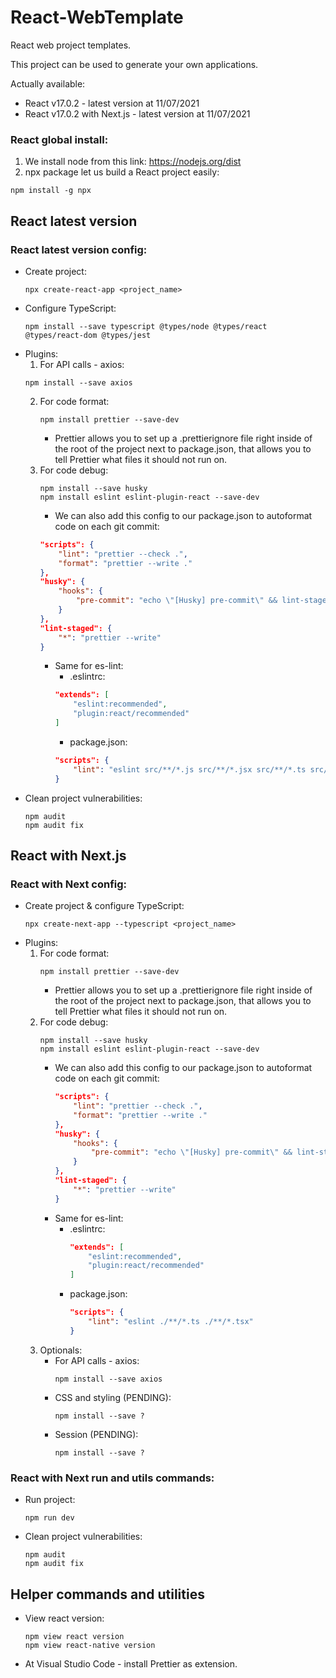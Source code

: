 # React-WebTemplate
React web project templates.

This project can be used to generate your own applications.

Actually available:
* React v17.0.2 - latest version at 11/07/2021
* React v17.0.2 with Next.js - latest version at 11/07/2021

### React global install:
1. We install node from this link: https://nodejs.org/dist
2. npx package let us build a React project easily:
```
npm install -g npx
```

## React latest version
### React latest version config:
* Create project: 
    ```
    npx create-react-app <project_name>
    ```
* Configure TypeScript: 
    ```
    npm install --save typescript @types/node @types/react @types/react-dom @types/jest
    ```
* Plugins:
    1. For API calls - axios: 
    ```
    npm install --save axios
    ```
    2. For code format:
        ```
        npm install prettier --save-dev
        ```
        * Prettier allows you to set up a .prettierignore file right inside of the root of the project next to package.json, that allows you to tell Prettier what files it should not run on.
    3. For code debug:
        ```
        npm install --save husky
        npm install eslint eslint-plugin-react --save-dev
        ```
        * We can also add this config to our package.json to autoformat code on each git commit:
        ```json
        "scripts": {
            "lint": "prettier --check .",
            "format": "prettier --write ."
        },
        "husky": {
            "hooks": {
                "pre-commit": "echo \"[Husky] pre-commit\" && lint-staged"
            }
        },
        "lint-staged": {
            "*": "prettier --write"
        }
        ```
        * Same for es-lint:
            * .eslintrc:
            ```json
            "extends": [
                "eslint:recommended",
                "plugin:react/recommended"
            ]
            ```
            * package.json:
            ```json
            "scripts": {
                "lint": "eslint src/**/*.js src/**/*.jsx src/**/*.ts src/**/*.tsx"
            }
            ```
* Clean project vulnerabilities:
    ```
    npm audit
    npm audit fix
    ```

## React with Next.js
### React with Next config:
* Create project & configure TypeScript:
    ```
    npx create-next-app --typescript <project_name>
    ```
* Plugins:
    1. For code format:
        ```
        npm install prettier --save-dev
        ```
        * Prettier allows you to set up a .prettierignore file right inside of the root of the project next to package.json, that allows you to tell Prettier what files it should not run on.
    2. For code debug:
        ```
        npm install --save husky
        npm install eslint eslint-plugin-react --save-dev
        ```
        * We can also add this config to our package.json to autoformat code on each git commit:
            ```json
            "scripts": {
                "lint": "prettier --check .",
                "format": "prettier --write ."
            },
            "husky": {
                "hooks": {
                    "pre-commit": "echo \"[Husky] pre-commit\" && lint-staged"
                }
            },
            "lint-staged": {
                "*": "prettier --write"
            }
            ```
        * Same for es-lint:
            * .eslintrc:
                ```json
                "extends": [
                    "eslint:recommended",
                    "plugin:react/recommended"
                ]
                ```
            * package.json:
                ```json
                "scripts": {
                    "lint": "eslint ./**/*.ts ./**/*.tsx"
                }
                ```
    3. Optionals:
        * For API calls - axios:
            ```
            npm install --save axios
            ```
        * CSS and styling (PENDING):
            ```
            npm install --save ?
            ```
        * Session (PENDING):
            ```
            npm install --save ?
            ```
### React with Next run and utils commands:
* Run project:
    ```
    npm run dev
    ```
* Clean project vulnerabilities:
    ```
    npm audit
    npm audit fix
    ```

## Helper commands and utilities
* View react version:
    ```
    npm view react version
    npm view react-native version
    ```
* At Visual Studio Code - install Prettier as extension.